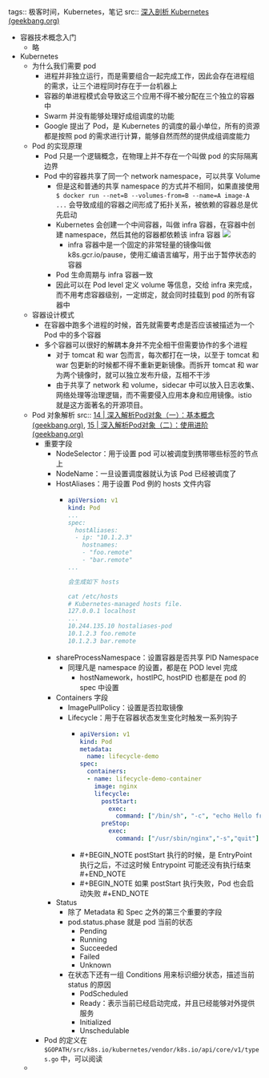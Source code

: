 tags:: 极客时间，Kubernetes，笔记
src:: [深入剖析 Kubernetes (geekbang.org)](https://time.geekbang.org/column/intro/100015201?utm_campaign=iTab&utm_content=iTab&utm_medium=iTab&utm_source=iTab&utm_term=iTab&tab=catalog)

- 容器技术概念入门
	- 略
- Kubernetes
	- 为什么我们需要 pod
		- 进程并非独立运行，而是需要组合一起完成工作，因此会存在进程组的需求，让三个进程同时存在于一台机器上
		- 容器的单进程模式会导致这三个应用不得不被分配在三个独立的容器中
		- Swarm 并没有能够处理好成组调度的功能
		- Google 提出了 Pod，是 Kubernetes 的调度的最小单位，所有的资源都是按照 pod 的需求进行计算，能够自然而然的提供成组调度能力
	- Pod 的实现原理
		- Pod 只是一个逻辑概念，在物理上并不存在一个叫做 pod 的实际隔离边界
		- Pod 中的容器共享了同一个 network namespace，可以共享 Volume
			- 但是这和普通的共享 namespace 的方式并不相同，如果直接使用 `$ docker run --net=B --volumes-from=B --name=A image-A ...` 会导致成组的容器之间形成了拓扑关系，被依赖的容器总是优先启动
			- Kubernetes 会创建一个中间容器，叫做 infra 容器，在容器中创建 namespace，然后其他的容器都依赖该 infra 容器
			  ![](https://static001.geekbang.org/resource/image/8c/cf/8c016391b4b17923f38547c498e434cf.png?wh=490*665)
				- infra 容器中是一个固定的非常轻量的镜像叫做 k8s.gcr.io/pause，使用汇编语言编写，用于出于暂停状态的容器
			- Pod 生命周期与 infra 容器一致
			- 因此可以在 Pod level 定义 volume 等信息，交给 infra 来完成，而不用考虑容器级别，一定绑定，就会同时挂载到 pod 的所有容器中
	- 容器设计模式
		- 在容器中跑多个进程的时候，首先就需要考虑是否应该被描述为一个 Pod 中的多个容器
		- 多个容器可以很好的解耦本身并不完全相干但需要协作的多个进程
			- 对于 tomcat 和 war 包而言，每次都打在一块，以至于 tomcat 和 war 包更新的时候都不得不重新更新镜像。而拆开 tomcat 和 war 为两个镜像时，就可以独立发布升级，互相不干涉
			- 由于共享了 network 和 volume，sidecar 中可以放入日志收集、网络处理等治理逻辑，而不需要侵入应用本身和应用镜像。istio 就是这方面著名的开源项目。
	- Pod 对象解析
	  src:: [14 | 深入解析Pod对象（一）：基本概念 (geekbang.org)](https://time.geekbang.org/column/article/40366?utm_campaign=iTab&utm_content=iTab&utm_medium=iTab&utm_source=iTab&utm_term=iTab), [15 | 深入解析Pod对象（二）：使用进阶 (geekbang.org)](https://time.geekbang.org/column/article/40466?utm_campaign=iTab&utm_content=iTab&utm_medium=iTab&utm_source=iTab&utm_term=iTab)
		- 重要字段
			- NodeSelector：用于设置 pod 可以被调度到携带哪些标签的节点上
			- NodeName：一旦设置调度器就认为该 Pod 已经被调度了
			- HostAliases：用于设置 Pod 例的 hosts 文件内容
				- ``` yaml
				  apiVersion: v1
				  kind: Pod
				  ...
				  spec:
				    hostAliases:
				    - ip: "10.1.2.3"
				      hostnames:
				      - "foo.remote"
				      - "bar.remote"
				  ...
				  
				  会生成如下 hosts
				  
				  cat /etc/hosts
				  # Kubernetes-managed hosts file.
				  127.0.0.1 localhost
				  ...
				  10.244.135.10 hostaliases-pod
				  10.1.2.3 foo.remote
				  10.1.2.3 bar.remote
				  ```
			- shareProcessNamespace：设置容器是否共享 PID Namespace
				- 同理凡是 namespace 的设置，都是在 POD level 完成
					- hostNamework，hostIPC, hostPID 也都是在 pod 的 spec 中设置
			- Containers 字段
				- ImagePullPolicy：设置是否拉取镜像
				- Lifecycle：用于在容器状态发生变化时触发一系列钩子
					- ``` yaml
					  apiVersion: v1
					  kind: Pod
					  metadata:
					    name: lifecycle-demo
					  spec:
					    containers:
					    - name: lifecycle-demo-container
					      image: nginx
					      lifecycle:
					        postStart:
					          exec:
					            command: ["/bin/sh", "-c", "echo Hello from the postStart handler > /usr/share/message"]
					        preStop:
					          exec:
					            command: ["/usr/sbin/nginx","-s","quit"]
					  ```
					- #+BEGIN_NOTE
					  postStart 执行的时候，是 EntryPoint 执行之后，不过这时候 Entrypoint 可能还没有执行结束
					  #+END_NOTE
					- #+BEGIN_NOTE
					  如果 postStart 执行失败，Pod 也会启动失败
					  #+END_NOTE
			- Status
				- 除了 Metadata 和 Spec 之外的第三个重要的字段
				- pod.status.phase 就是 pod 当前的状态
					- Pending
					- Running
					- Succeeded
					- Failed
					- Unknown
				- 在状态下还有一组 Conditions 用来标识细分状态，描述当前 status 的原因
					- PodScheduled
					- Ready：表示当前已经启动完成，并且已经能够对外提供服务
					- Initialized
					- Unschedulable
		- Pod 的定义在 `$GOPATH/src/k8s.io/kubernetes/vendor/k8s.io/api/core/v1/types.go` 中，可以阅读
	-